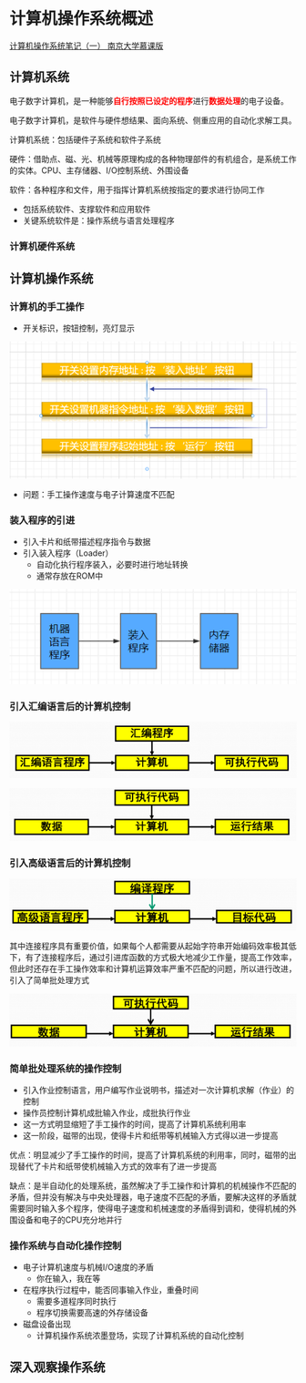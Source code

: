 # 计算机操作系统概述

<style>
    .Red {color:rgb(255,0,0);font-weight:bold;}
    .Orange {color:rgb(255,128,0);font-weight:bold;}
    .Yellow {color:rgb(255,255,0);font-weight:bold;}
    .Green {color:rgb(0,160,0);font-weight:bold;}
    .Cyan {color:rgb(0,255,255);font-weight:bold;}
    .Blue {color:rgb(0,0,255);font-weight:bold;}
    .Purple {color:rgb(128,0,128);font-weight:bold;}
    table th {background-color:#2195f3;font-size:13pt}
    table th:nth-of-type(1) {width:80pt}
</style>

[计算机操作系统笔记（一） 南京大学慕课版](https://blog.csdn.net/m0_51787573/article/details/122614586)

## 计算机系统

电子数字计算机，是一种能够<span class="Red">自行按照已设定的程序</span>进行<span class="Red">数据处理</span>的电子设备。

电子数字计算机，是软件与硬件想结果、面向系统、侧重应用的自动化求解工具。

计算机系统：包括硬件子系统和软件子系统

硬件：借助点、磁、光、机械等原理构成的各种物理部件的有机组合，是系统工作的实体。CPU、主存储器、I/O控制系统、外围设备

软件：各种程序和文件，用于指挥计算机系统按指定的要求进行协同工作

- 包括系统软件、支撑软件和应用软件
- 关键系统软件是：操作系统与语言处理程序

### 计算机硬件系统

## 计算机操作系统

### 计算机的手工操作

- 开关标识，按钮控制，亮灯显示

![](images/20240520201825.png)

- 问题：手工操作速度与电子计算速度不匹配

### 装入程序的引进

- 引入卡片和纸带描述程序指令与数据
- 引入装入程序（Loader）
    - 自动化执行程序装入，必要时进行地址转换
    - 通常存放在ROM中

![](images/20240520202413.png)

### 引入汇编语言后的计算机控制

![](./images/image.png)

![](./images/1716194706323_image.png)

### 引入高级语言后的计算机控制

![](./images/1716194778990_image.png)

其中连接程序具有重要价值，如果每个人都需要从起始字符串开始编码效率极其低下，有了连接程序后，通过引进库函数的方式极大地减少工作量，提高工作效率，但此时还存在手工操作效率和计算机运算效率严重不匹配的问题，所以进行改进，引入了简单批处理方式

![](./images/1716194802456_image.png)

### 简单批处理系统的操作控制

- 引入作业控制语言，用户编写作业说明书，描述对一次计算机求解（作业）的控制
- 操作员控制计算机成批输入作业，成批执行作业
- 这一方式明显缩短了手工操作的时间，提高了计算机系统利用率
- 这一阶段，磁带的出现，使得卡片和纸带等机械输入方式得以进一步提高

优点：明显减少了手工操作的时间，提高了计算机系统的利用率，同时，磁带的出现替代了卡片和纸带使机械输入方式的效率有了进一步提高

缺点：是半自动化的处理系统，虽然解决了手工操作和计算机的机械操作不匹配的矛盾，但并没有解决与中央处理器，电子速度不匹配的矛盾，要解决这样的矛盾就需要同时输入多个程序，使得电子速度和机械速度的矛盾得到调和，使得机械的外围设备和电子的CPU充分地并行

### 操作系统与自动化操作控制

- 电子计算机速度与机械I/O速度的矛盾
    - 你在输入，我在等
- 在程序执行过程中，能否同事输入作业，重叠时间
    - 需要多道程序同时执行
    - 程序切换需要高速的外存储设备
- 磁盘设备出现
    - 计算机操作系统浓墨登场，实现了计算机系统的自动化控制 

## 深入观察操作系统